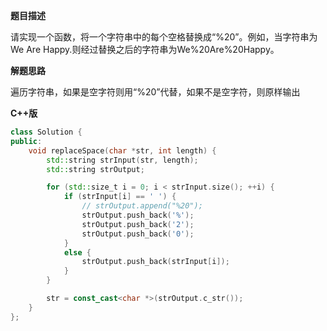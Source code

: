 **题目描述**

请实现一个函数，将一个字符串中的每个空格替换成“%20”。例如，当字符串为We Are Happy.则经过替换之后的字符串为We%20Are%20Happy。

**解题思路**

遍历字符串，如果是空字符则用“%20”代替，如果不是空字符，则原样输出

**C++版**

```cpp
class Solution {
public:
	void replaceSpace(char *str, int length) {
        std::string strInput(str, length);
        std::string strOutput;

        for (std::size_t i = 0; i < strInput.size(); ++i) {
            if (strInput[i] == ' ') {
                // strOutput.append("%20");
                strOutput.push_back('%');
                strOutput.push_back('2');
                strOutput.push_back('0');
            }
            else {
                strOutput.push_back(strInput[i]);
            }
        }

        str = const_cast<char *>(strOutput.c_str());
    }
};
```